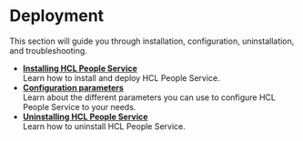 # Deployment

This section will guide you through installation, configuration, uninstallation, and troubleshooting.

- **[Installing HCL People Service](./installation.md)**<br>
Learn how to install and deploy HCL People Service.
- **[Configuration parameters](./configuration/index.md)**<br>
Learn about the different parameters you can use to configure HCL People Service to your needs.
- **[Uninstalling HCL People Service](./uninstallation.md)**<br>
Learn how to uninstall HCL People Service.
